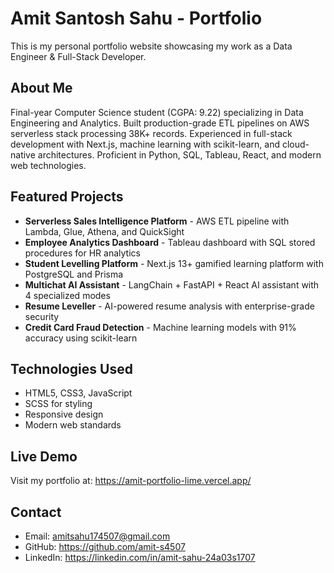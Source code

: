 # Amit Santosh Sahu - Portfolio

This is my personal portfolio website showcasing my work as a Data Engineer & Full-Stack Developer.

## About Me

Final-year Computer Science student (CGPA: 9.22) specializing in Data Engineering and Analytics. Built production-grade ETL pipelines on AWS serverless stack processing 38K+ records. Experienced in full-stack development with Next.js, machine learning with scikit-learn, and cloud-native architectures. Proficient in Python, SQL, Tableau, React, and modern web technologies.

## Featured Projects

- **Serverless Sales Intelligence Platform** - AWS ETL pipeline with Lambda, Glue, Athena, and QuickSight
- **Employee Analytics Dashboard** - Tableau dashboard with SQL stored procedures for HR analytics
- **Student Levelling Platform** - Next.js 13+ gamified learning platform with PostgreSQL and Prisma
- **Multichat AI Assistant** - LangChain + FastAPI + React AI assistant with 4 specialized modes
- **Resume Leveller** - AI-powered resume analysis with enterprise-grade security
- **Credit Card Fraud Detection** - Machine learning models with 91% accuracy using scikit-learn

## Technologies Used

- HTML5, CSS3, JavaScript
- SCSS for styling
- Responsive design
- Modern web standards

## Live Demo

Visit my portfolio at: https://amit-portfolio-lime.vercel.app/

## Contact

- Email: amitsahu174507@gmail.com
- GitHub: https://github.com/amit-s4507
- LinkedIn: https://linkedin.com/in/amit-sahu-24a03s1707
